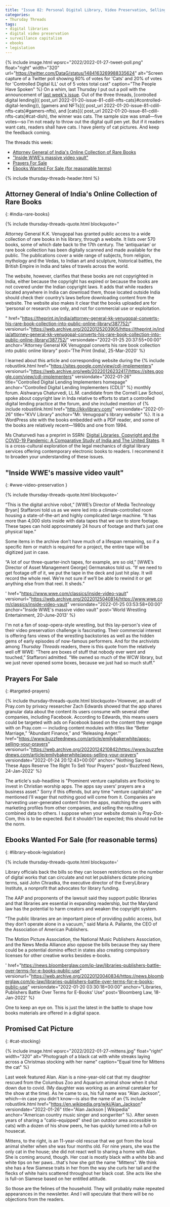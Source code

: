 ```yaml
---
title: "Issue 82: Personal Digital Library, Video Preservation, Selling Prayers, and Library Ebook Legislation"
categories:
- Thursday Threads
tags:
- digital libraries
- digital video preservation
- surveillance capitalism
- ebooks
- legislation
---
```

{% include image.html wpsrc="2022/2022-01-27-tweet-poll.png" float="right" width="320" url="https://twitter.com/DataG/status/1484163269988335624" alt="Screen capture of a Twitter poll showing 80% of votes for 'Cats' and 20% of votes for 'Controlled Digital ILL' out of 5 votes total cast" caption="The People Have Spoken" %} 
On a whim, last Thursday I put out a poll with the announcement of <a href="{ post_url 2022-01-20-issue-81-cdill-nfts-cats }">last week's issue</a>. 
Out of the three threads, [controlled digital lending]({ post_url 2022-01-20-issue-81-cdill-nfts-cats}#controlled-digital-lending}), [gamers and NFTs]({ post_url 2022-01-20-issue-81-cdill-nfts-cats}#gamers-nfts), and [cats]({ post_url 2022-01-20-issue-81-cdill-nfts-cats}#cat-dish), the winner was cats. 
The sample size was small—five votes—so I'm not ready to throw out the digital quill pen yet. 
But if it readers want cats, readers shall have cats. 
I have plenty of cat pictures. 
And keep the feedback coming.

The threads this week:

* <a href="{ post_url 2022-01-27-issue-82 }#india-rare-books">Attorney General of India's Online Collection of Rare Books</a>
* <a href="{ post_url 2022-01-27-issue-82 }#wwe-video-preservation">"Inside WWE's massive video vault"</a>
* <a href="{ post_url 2022-01-27-issue-82 }#targeted-prayers">Prayers For Sale</a>
* <a href="{ post_url 2022-01-27-issue-82 }#library-ebook-legislation">Ebooks Wanted For Sale (for reasonable terms)</a>

{% include thursday-threads-header.html %}


## Attorney General of India's Online Collection of Rare Books
{: #india-rare-books}

{% include thursday-threads-quote.html
blockquote="<p>Attorney General K.K. Venugopal has granted public access to a wide collection of rare books in his library, through a website. It lists over 570 books, some of which date back to the 17th century. The ‘antiquarian’ or rare book collection has been digitally scanned and made available for the public. The publications cover a wide range of subjects, from religion, mythology and the Vedas, to Indian art and sculpture, historical battles, the British Empire in India and tales of travels across the world.</p><p>The website, however, clarifies that these books are not copyrighted in India, either because the copyright has expired or because the books are not covered under the Indian copyright laws. It adds that while readers located anywhere in India can download them, those located outside India should check their country’s laws before downloading content from the website. The website also makes it clear that the books uploaded are for 'personal or research use only, and not for commercial use or exploitation.</p>"
href="https://theprint.in/india/attorney-general-kk-venugopal-converts-his-rare-book-collection-into-public-online-library/387752/"
versionurl="https://web.archive.org/20220125203905/https://theprint.in/india/attorney-general-kk-venugopal-converts-his-rare-book-collection-into-public-online-library/387752/"
versiondate="2022-01-25 20:37:55+00:00"
anchor="Attorney General KK Venugopal converts his rare book collection into public online library"
post='The Print (India), 25-Mar-2020'
%}

I learned about this article and corresponding website during the {% include robustlink.html href="https://sites.google.com/view/cdl-implementers" versionurl="https://web.archive.org/web/20220126232417/https://sites.google.com/view/cdl-implementers" versiondate="2022-01-26" title="Controlled Digital Lending Implementers homepage" anchor="Controlled Digital Lending Implementers (CDLI)" %} monthly forum. 
Aishwarya Chaturvedi, LL.M. candidate from the Cornell Law School, spoke about copyright law in Inda relative to efforts to start a controlled digital lending practice at the forum, and she included mention of {% include robustlink.html href="http://kkvlibrary.com/" versiondate="2022-01-26" title="KVV Library" anchor="Mr. Venugopal's library website" %}. 
It is a WordPress site with the books embedded with a PDF reader, and some of the books are relatively recent—1980s and one from 1994. 

Ms Chaturvedi has a preprint in SSRN: [Digital Libraries, Copyright and the COVID-19 Pandemic: A Comparative Study of India and The United States](https://papers.ssrn.com/sol3/papers.cfm?abstract_id=3965155). 
It is a cross-cultural exploration of the legal mechanics of digital library services offering contemporary electronic books to readers. 
I recommend it to broaden your understanding of these issues.


## "Inside WWE's massive video vault"
{: #wwe-video-preservation }

{% include thursday-threads-quote.html
blockquote='<p>“This is the digital archive robot,” [WWE’s Director of Media Technology Bryan] Staffaroni told us as we were led into a climate-controlled room housing a state-of-the-art and highly complicated large machine. “It has more than 4,000 slots inside with data tapes that we use to store footage. These tapes can hold approximately 24 hours of footage and that’s just one physical tape.”</p><p>Some items in the archive don’t have much of a lifespan remaining, so if a specific item or match is required for a project, the entire tape will be digitized just in case.

“A lot of our three-quarter-inch tapes, for example, are so old,” [WWE’s Director of Asset Management George] Germanakos told us. “If we need to get footage off of it, we put the tape in the deck and just hit play. It will record the whole reel. We’re not sure if we’ll be able to rewind it or get anything else from that reel. It sheds.”</p>'
href="https://www.wwe.com/classics/inside-video-vault"
versionurl="https://web.archive.org/20220125040814/https://www.wwe.com/classics/inside-video-vault"
versiondate="2022-01-25 03:53:58+00:00"
anchor="Inside WWE's massive video vault"
post='World Wrestling Entertainment, 20-June-2013'
%}

I'm not a fan of soap-opera-style wrestling, but this lay-person's view of their video preservation challenge is fascinating. 
Their commercial interest is offering fans views of the wrestling backstories as well as the hidden gems of early episodes of now-famous performers. 
And for the archivists among <i>Thursday Threads</i> readers, there is this quote from the relatively well off WWE: <quote>“There are boxes of stuff that nobody ever went and touched,” Staffaroni admitted. “We owned so much of the WCW library, but we just never opened some boxes, because we just had so much stuff.”</quote>

## Prayers For Sale
{: #targeted-prayers}

{% include thursday-threads-quote.html
blockquote='However, an audit of Pray.com by privacy researcher Zach Edwards showed that the app shares granular data about the content its users consume with several other companies, including Facebook. According to Edwards, this means users could be targeted with ads on Facebook based on the content they engage with on Pray.com — including content modules with titles like “Better Marriage,” “Abundant Finance,” and “Releasing Anger.”'
href="https://www.buzzfeednews.com/article/emilybakerwhite/apps-selling-your-prayers"
versionurl="https://web.archive.org/20220124210842/https://www.buzzfeednews.com/article/emilybakerwhite/apps-selling-your-prayers"
versiondate="2022-01-24 20:12:43+00:00"
anchor="Nothing Sacred: These Apps Reserve The Right To Sell Your Prayers"
post='Buzzfeed News, 24-Jan-2022'
%}

The article's sub-headline is "Prominent venture capitalists are flocking to invest in Christian worship apps. The apps say users’ prayers are a business asset." 
Sorry if this offends, but any time "venture capitalists" are mentioned I'll wager that nothing good will come from it. 
Companies are harvesting user-generated content from the apps, matching the users with marketing profiles from other companies, and selling the resulting combined data to others. 
I suppose when your website domain is Pray-Dot-Com, this is to be expected. 
But it shouldn't be expected; this should not be the norm.

## Ebooks Wanted For Sale (for reasonable terms)
{: #library-ebook-legislation}

{% include thursday-threads-quote.html
blockquote='<p>Library officials back the bills so they can loosen restrictions on the number of digital works that can circulate and not let publishers dictate pricing terms, said John Chrastka, the executive director of the EveryLibrary Institute, a nonprofit that advocates for library funding.</p><p>The AAP and proponents of the lawsuit said they support public libraries and that libraries are essential in expanding readership, but the Maryland law has the potential to harm creators and weaken the copyright system.

“The public libraries are an important piece of providing public access, but they don’t operate alone in a vacuum,” said Maria A. Pallante, the CEO of the Association of American Publishers.

The Motion Picture Association, the National Music Publishers Association, and the News Media Alliance also oppose the bills because they say there could be a potential domino effect in states also creating compulsory licenses for other creative works besides e-books.</p>'
href="https://news.bloomberglaw.com/ip-law/libraries-publishers-battle-over-terms-for-e-books-public-use"
versionurl="https://web.archive.org/20220120040834/https://news.bloomberglaw.com/ip-law/libraries-publishers-battle-over-terms-for-e-books-public-use"
versiondate="2022-01-20 03:30:18+00:00"
anchor="Libraries, Publishers Battle Over Terms for E-Books’ Use"
post='Bloomberg Law, 18-Jan-2022'
%}

One to keep an eye on. 
This is just the latest in the battle to shape how books materials are offered in a digital space.

## Promised Cat Picture
{: #cat-stocking}

{% include image.html wpsrc="2022/2022-01-27-mittens.jpg" float="right" width="320" alt="Photograph of a black cat with white streaks laying across a Christmas stocking with her name" caption="Equal time for Mittens the cat" %} 

Last week featured Alan. 
Alan is a nine-year-old cat that my daughter rescued from the Columbus Zoo and Aquarium animal show when it shut down due to covid. 
(My daughter was working as an animal caretaker for the show at the time). 
As he came to us, his full name was "Alan Jackson", which—in case you didn't know—is also the name of an {% include robustlink.html href="https://en.wikipedia.org/wiki/Alan_Jackson" versiondate="2022-01-26" title="Alan Jackson | Wikipedia" anchor="American country music singer and songwriter" %}. 
After seven years of sharing a "catio-equipped" shed (an outdoor area accessible to cats) with a dozen of his show peers, he has quickly turned into a full-on housecat. 

Mittens, to the right, is an 11-year-old rescue that we got from the local animal shelter when she was four months old. 
For nine years, she was the only cat in the house; she did not react well to sharing a home with Alan. 
She is coming around, though.
Her coat is mostly black with a white bib and white tips on her paws...that's how she got the name "Mittens". 
We think she has a few Siamese traits in her from the way she curls her tail and the flecks of white hairs scattered throughout her black coat. 
She acts like she is full-on Siamese based on her entitled attitude. 

So those are the felines of the household.
They will probably make repeated appearances in the newsletter. 
And I will speculate that there will be no objections from the readers.